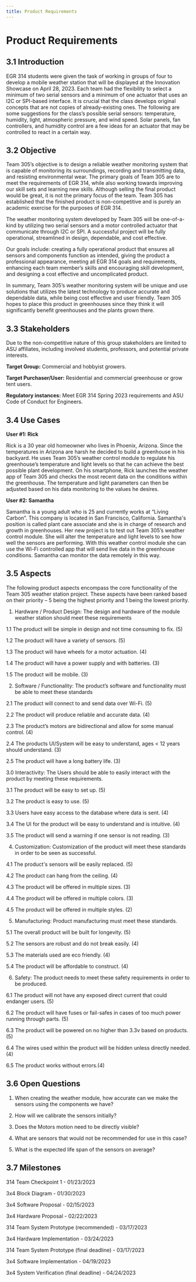```yaml
---
title: Product Requirements 
---
```


# Product Requirements

## 3.1 Introduction

EGR 314 students were given the task of working in groups of four to develop a mobile weather station that will be displayed at the Innovation Showcase on April 28, 2023. Each team had the flexibility to select a minimum of two serial sensors and a minimum of one actuator that uses an I2C or SPI-based interface. It is crucial that the class develops original concepts that are not copies of already-existing ones. The following are some suggestions for the class’s possible serial sensors: temperature, humidity, light, atmospheric pressure, and wind speed. Solar panels, fan controllers, and humidity control are a few ideas for an actuator that may be controlled to react in a certain way.

## 3.2 Objective

Team 305’s objective is to design a reliable weather monitoring system that is capable of monitoring its surroundings, recording and transmitting data, and resisting environmental wear. The primary goals of Team 305 are to meet the requirements of EGR 314, while also working towards improving our skill sets and learning new skills. Although selling the final product would be great, it is not the primary focus of the team. Team 305 has established that the finished product is non-competitive and is purely an academic exercise for the purposes of EGR 314. 

The weather monitoring system developed by Team 305 will be one-of-a-kind by utilizing two serial sensors and a motor controlled actuator that communicate through I2C or SPI. A successful project will be fully operational, streamlined in design, dependable, and cost effective.

Our goals include: creating a fully operational product that ensures all sensors and components function as intended, giving the product a professional appearance, meeting all EGR 314 goals and requirements, enhancing each team member’s skills and encouraging skill development, and designing a cost effective and uncomplicated product.

In summary, Team 305’s weather monitoring system will be unique and use solutions that utilizes the latest technology to produce accurate and dependable data, while being cost effective and user friendly. Team 305 hopes to place this product in greenhouses since they think it will significantly benefit greenhouses and the plants grown there.

## 3.3 Stakeholders

Due to the non-competitive nature of this group stakeholders are limited to ASU affiliates, including involved students, professors, and potential private interests. 

**Target Group:** Commercial and hobbyist growers.

**Target Purchaser/User:** Residential and commercial greenhouse or grow tent users.

**Regulatory instances:** Meet EGR 314 Spring 2023 requirements and ASU Code of Conduct for Engineers.

## 3.4 Use Cases

**User #1: Rick**

Rick is a 30 year old homeowner who lives in Phoenix, Arizona. Since the temperatures in Arizona are harsh he decided to build a greenhouse in his backyard. He uses Team 305’s weather control module to regulate his greenhouse’s temperature and light levels so that he can achieve the best possible plant development. On his smartphone, Rick launches the weather app of Team 305 and checks the most recent data on the conditions within the greenhouse. The temperature and light parameters can then be adjusted based on his data monitoring to the values he desires.

**User #2:  Samantha**

Samantha is a young adult who is 25 and currently works at “Living Carbon”. This company is located in San Francisco, California. Samantha's position is called plant care associate and she is in charge of research and growth in greenhouses. Her new project is to test out Team 305’s weather control module. She will alter the temperature and light levels to see how well the sensors are performing. With this weather control module she can use the Wi-Fi controlled app that will send live data in the greenhouse conditions. Samantha can monitor the data remotely in this way.

## 3.5 Aspects

The following product aspects encompass the core functionality of the Team 305 weather station project. These aspects have been ranked based on their priority – 5 being the highest priority and 1 being the lowest priority. 

1. Hardware / Product Design: The design and hardware of the module weather station should meet these requirements

  1.1 The product will be simple in design and not time consuming to fix. (5)

  1.2 The product will have a variety of sensors. (5)

  1.3 The product will have wheels for a motor actuation. (4)

  1.4 The product will have a power supply and with batteries. (3)

  1.5 The product will be mobile. (3)

2. Software / Functionality: The product’s software and functionality must be able to meet these standards

  2.1 The product will connect to and send data over Wi-Fi. (5)

  2.2 The product will produce reliable and accurate data. (4)

  2.3 The product’s motors are bidirectional and allow for some manual control. (4)

  2.4 The products UI/System will be easy to understand, ages < 12 years should     understand. (3)

  2.5 The product will have a long battery life. (3)

  3.0 Interactivity: The Users should be able to easily interact with the product by meeting these requirements.

  3.1 The product will be easy to set up. (5)

  3.2 The product is easy to use. (5)

  3.3 Users have easy access to the database where data is sent. (4)

  3.4 The UI for the product will be easy to understand and is intuitive. (4)

  3.5 The product will send a warning if one sensor is not reading. (3)

4. Customization: Customization of the product will meet these standards in order to be seen as successful.  

  4.1 The product's sensors will be easily replaced. (5)

  4.2 The product can hang from the ceiling. (4)

  4.3 The product will be offered in multiple sizes. (3)

  4.4 The product will be offered in multiple colors. (3)

  4.5 The product will be offered in multiple styles. (2)

5. Manufacturing: Product manufacturing must meet these standards. 

  5.1 The overall product will be built for longevity. (5)

  5.2 The sensors are robust and do not break easily. (4)

  5.3 The materials used are eco friendly. (4)

  5.4 The product will be affordable to construct. (4)

6. Safety: The product needs to meet these safety requirements in order to be produced.

  6.1 The product will not have any exposed direct current that could endanger users. (5)

  6.2 The product will have fuses or fail-safes in cases of too much power running through parts. (5)

  6.3 The product will be powered on no higher than 3.3v based on products. (5)

  6.4 The wires used within the product will be hidden unless directly needed. (4)

  6.5 The product works without errors.(4)

## 3.6 Open Questions

1. When creating the weather module, how accurate can we make the sensors using the components we have?

2. How will we calibrate the sensors initially?

3. Does the Motors motion need to be directly visible?

4. What are sensors that would not be recommended for use in this case?

5. What is the expected life span of the sensors on average?

## 3.7 Milestones 

314 Team Checkpoint 1 - 01/23/2023

3x4 Block Diagram - 01/30/2023

3x4 Software Proposal - 02/15/2023

3x4 Hardware Proposal - 02/22/2023

314 Team System Prototype (recommended) - 03/17/2023

3x4 Hardware Implementation - 03/24/2023

314 Team System Prototype (final deadline) - 03/17/2023

3x4 Software Implementation - 04/19/2023

3x4 System Verification (final deadline) - 04/24/2023

